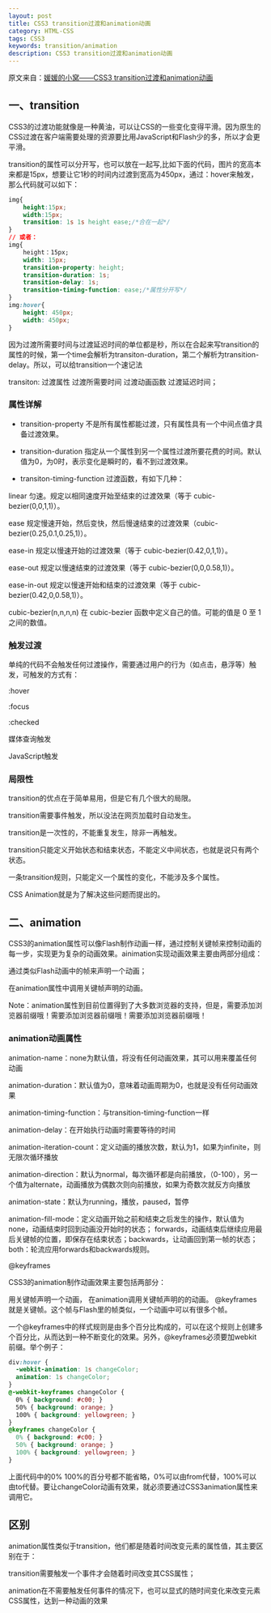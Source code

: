 ```yaml
---
layout: post
title: CSS3 transition过渡和animation动画
category: HTML-CSS
tags: CSS3
keywords: transition/animation
description: CSS3 transition过渡和animation动画
---
```


原文来自：[媛媛的小窝——CSS3 transition过渡和animation动画](http://www.zyy1217.com/2017/02/21/CSS3%20transition%E8%BF%87%E6%B8%A1%E5%92%8Canimation%E5%8A%A8%E7%94%BB/)

## 一、transition
CSS3的过渡功能就像是一种黄油，可以让CSS的一些变化变得平滑。因为原生的CSS过渡在客户端需要处理的资源要比用JavaScript和Flash少的多，所以才会更平滑。

transition的属性可以分开写，也可以放在一起写,比如下面的代码，图片的宽高本来都是15px，想要让它1秒的时间内过渡到宽高为450px，通过：hover来触发，那么代码就可以如下：
```css
img{
    height:15px;
    width:15px;
    transition: 1s 1s height ease;/*合在一起*/
}
// 或者：
img{
    height：15px;
    width: 15px;
    transition-property: height;
    transition-duration: 1s;
    transition-delay: 1s;
    transition-timing-function: ease;/*属性分开写*/
}
img:hover{
    height: 450px;
    width: 450px;
}
```
因为过渡所需要时间与过渡延迟时间的单位都是秒，所以在合起来写transition的属性的时候，第一个time会解析为transiton-duration，第二个解析为transition-delay。所以，可以给transition一个速记法

transiton: 过渡属性 过渡所需要时间 过渡动画函数 过渡延迟时间；

### 属性详解
- transition-property
不是所有属性都能过渡，只有属性具有一个中间点值才具备过渡效果。

- transition-duration
指定从一个属性到另一个属性过渡所要花费的时间。默认值为0，为0时，表示变化是瞬时的，看不到过渡效果。

- transiton-timing-function
过渡函数，有如下几种：

linear 匀速。规定以相同速度开始至结束的过渡效果（等于 cubic-bezier(0,0,1,1)）。 

ease	规定慢速开始，然后变快，然后慢速结束的过渡效果（cubic-bezier(0.25,0.1,0.25,1)）。

ease-in	规定以慢速开始的过渡效果（等于 cubic-bezier(0.42,0,1,1)）。

ease-out	规定以慢速结束的过渡效果（等于 cubic-bezier(0,0,0.58,1)）。

ease-in-out	规定以慢速开始和结束的过渡效果（等于 cubic-bezier(0.42,0,0.58,1)）。

cubic-bezier(n,n,n,n)	在 cubic-bezier 函数中定义自己的值。可能的值是 0 至 1 之间的数值。

### 触发过渡
单纯的代码不会触发任何过渡操作，需要通过用户的行为（如点击，悬浮等）触发，可触发的方式有：

:hover

:focus

:checked

媒体查询触发

JavaScript触发

### 局限性
transition的优点在于简单易用，但是它有几个很大的局限。

transition需要事件触发，所以没法在网页加载时自动发生。

transition是一次性的，不能重复发生，除非一再触发。

transition只能定义开始状态和结束状态，不能定义中间状态，也就是说只有两个状态。

一条transition规则，只能定义一个属性的变化，不能涉及多个属性。 

CSS Animation就是为了解决这些问题而提出的。

## 二、animation
CSS3的animation属性可以像Flash制作动画一样，通过控制关键帧来控制动画的每一步，实现更为复杂的动画效果。ainimation实现动画效果主要由两部分组成：

通过类似Flash动画中的帧来声明一个动画；

在animation属性中调用关键帧声明的动画。

Note：animation属性到目前位置得到了大多数浏览器的支持，但是，需要添加浏览器前缀哦！需要添加浏览器前缀哦！需要添加浏览器前缀哦！

### animation动画属性

animation-name：none为默认值，将没有任何动画效果，其可以用来覆盖任何动画

animation-duration：默认值为0，意味着动画周期为0，也就是没有任何动画效果

animation-timing-function：与transition-timing-function一样

animation-delay：在开始执行动画时需要等待的时间

animation-iteration-count：定义动画的播放次数，默认为1，如果为infinite，则无限次循环播放

animation-direction：默认为normal，每次循环都是向前播放，（0-100），另一个值为alternate，动画播放为偶数次则向前播放，如果为奇数次就反方向播放

animation-state：默认为running，播放，paused，暂停

animation-fill-mode：定义动画开始之前和结束之后发生的操作，默认值为none，动画结束时回到动画没开始时的状态；
forwards，动画结束后继续应用最后关键帧的位置，即保存在结束状态；backwards，让动画回到第一帧的状态；both：轮流应用forwards和backwards规则。

@keyframes

CSS3的animation制作动画效果主要包括两部分：

用关键帧声明一个动画，
在animation调用关键帧声明的的动画。
@keyframes就是关键帧。这个帧与Flash里的帧类似，一个动画中可以有很多个帧。

一个@keyframes中的样式规则是由多个百分比构成的，可以在这个规则上创建多个百分比，从而达到一种不断变化的效果。另外，@keyframes必须要加webkit前缀。举个例子：
```css
div:hover {
  -webkit-animation: 1s changeColor;
  animation: 1s changeColor;  
}
@-webkit-keyframes changeColor {
  0% { background: #c00; }
  50% { background: orange; }
  100% { background: yellowgreen; }
}
@keyframes changeColor {
  0% { background: #c00; }
  50% { background: orange; }
  100% { background: yellowgreen; }
}
```
上面代码中的0% 100%的百分号都不能省略，0%可以由from代替，100%可以由to代替。要让changeColor动画有效果，就必须要通过CSS3animation属性来调用它。

## 区别
animation属性类似于transition，他们都是随着时间改变元素的属性值，其主要区别在于：

transition需要触发一个事件才会随着时间改变其CSS属性；

animation在不需要触发任何事件的情况下，也可以显式的随时间变化来改变元素CSS属性，达到一种动画的效果
